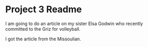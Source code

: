 <h1>Project 3 Readme</h1>
<p>I am going to do an article on my sister Elsa Godwin who recently committed to the Griz for volleyball.</p>
<p>I got the article from the Missoulian.</p>
